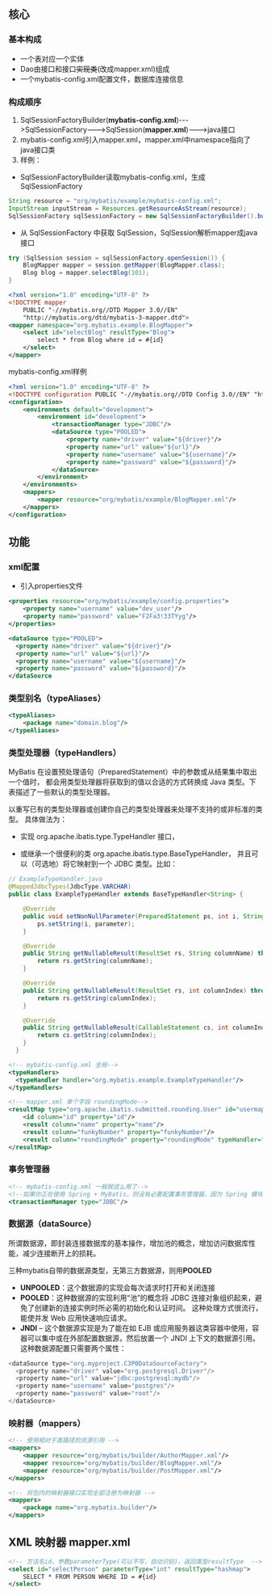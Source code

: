 ## 核心

### 基本构成

- 一个表对应一个实体
- Dao由接口和接口~~实现类~~(改成mapper.xml)组成
- 一个mybatis-config.xml配置文件，数据库连接信息

### 构成顺序

1. SqlSessionFactoryBuilder(**mybatis-config.xml**)--->SqlSessionFactory--->SqlSession(**mapper.xml**)--->java接口
2. mybatis-config.xml引入mapper.xml，mapper.xml中namespace指向了java接口类
3. 样例：

- SqlSessionFactoryBuilder读取mybatis-config.xml，生成SqlSessionFactory

```java
String resource = "org/mybatis/example/mybatis-config.xml";
InputStream inputStream = Resources.getResourceAsStream(resource);
SqlSessionFactory sqlSessionFactory = new SqlSessionFactoryBuilder().build(inputStream);
```

- 从 SqlSessionFactory 中获取 SqlSession，SqlSession解析mapper成java接口

```java
try (SqlSession session = sqlSessionFactory.openSession()) {
    BlogMapper mapper = session.getMapper(BlogMapper.class);
    Blog blog = mapper.selectBlog(101);
}
```

```xml
<?xml version="1.0" encoding="UTF-8" ?>
<!DOCTYPE mapper
    PUBLIC "-//mybatis.org//DTD Mapper 3.0//EN"
    "http://mybatis.org/dtd/mybatis-3-mapper.dtd">
<mapper namespace="org.mybatis.example.BlogMapper">
    <select id="selectBlog" resultType="Blog">
        select * from Blog where id = #{id}
    </select>
</mapper>
```

mybatis-config.xml样例

```xml
<?xml version="1.0" encoding="UTF-8" ?>
<!DOCTYPE configuration PUBLIC "-//mybatis.org//DTD Config 3.0//EN" "http://mybatis.org/dtd/mybatis-3-config.dtd">
<configuration>
    <environments default="development">
        <environment id="development">
            <transactionManager type="JDBC"/>
            <dataSource type="POOLED">
                <property name="driver" value="${driver}"/>
                <property name="url" value="${url}"/>
                <property name="username" value="${username}"/>
                <property name="password" value="${password}"/>
            </dataSource>
        </environment>
    </environments>
    <mappers>
        <mapper resource="org/mybatis/example/BlogMapper.xml"/>
    </mappers>
</configuration>
```



## 功能

### xml配置

- 引入properties文件

```xml
<properties resource="org/mybatis/example/config.properties">
    <property name="username" value="dev_user"/>
    <property name="password" value="F2Fa3!33TYyg"/>
</properties>

<dataSource type="POOLED">
  <property name="driver" value="${driver}"/>
  <property name="url" value="${url}"/>
  <property name="username" value="${username}"/>
  <property name="password" value="${password}"/>
</dataSource
```

### 类型别名（typeAliases）

```xml
<typeAliases>
    <package name="domain.blog"/>
</typeAliases>
```

### 类型处理器（typeHandlers）

MyBatis 在设置预处理语句（PreparedStatement）中的参数或从结果集中取出一个值时， 都会用类型处理器将获取到的值以合适的方式转换成 Java 类型。下表描述了一些默认的类型处理器。

以重写已有的类型处理器或创建你自己的类型处理器来处理不支持的或非标准的类型。 具体做法为：

- 实现 org.apache.ibatis.type.TypeHandler 接口，

- 或继承一个很便利的类 org.apache.ibatis.type.BaseTypeHandler， 并且可以（可选地）将它映射到一个 JDBC 类型。比如：
```java
// ExampleTypeHandler.java
@MappedJdbcTypes(JdbcType.VARCHAR)
public class ExampleTypeHandler extends BaseTypeHandler<String> {

    @Override
    public void setNonNullParameter(PreparedStatement ps, int i, String parameter, JdbcType jdbcType) throws SQLException {
        ps.setString(i, parameter);
    }

    @Override
    public String getNullableResult(ResultSet rs, String columnName) throws SQLException {
        return rs.getString(columnName);
    }

    @Override
    public String getNullableResult(ResultSet rs, int columnIndex) throws SQLException {
        return rs.getString(columnIndex);
    }

    @Override
    public String getNullableResult(CallableStatement cs, int columnIndex) throws SQLException {
        return cs.getString(columnIndex);
    }
  }
```

```xml
<!-- mybatis-config.xml 全局-->
<typeHandlers>
  <typeHandler handler="org.mybatis.example.ExampleTypeHandler"/>
</typeHandlers>
```

```xml
<!-- mapper.xml 单个字段 roundingMode-->
<resultMap type="org.apache.ibatis.submitted.rounding.User" id="usermap2">
    <id column="id" property="id"/>
    <result column="name" property="name"/>
    <result column="funkyNumber" property="funkyNumber"/>
    <result column="roundingMode" property="roundingMode" typeHandler="org.apache.ibatis.type.EnumTypeHandler"/>
</resultMap>
```

### 事务管理器

```xml
<!-- mybatis-config.xml 一般就这么用了-->
<!--如果你正在使用 Spring + MyBatis，则没有必要配置事务管理器，因为 Spring 模块会使用自带的管理器来覆盖前面的配置。-->
<transactionManager type="JDBC"/>
```

### **数据源（dataSource）**

所谓数据源，即封装连接数据库的基本操作，增加池的概念，增加访问数据库性能，减少连接断开上的损耗。

三种mybatis自带的数据源类型，无第三方数据源，则用**POOLED**

- **UNPOOLED**：这个数据源的实现会每次请求时打开和关闭连接
- **POOLED**：这种数据源的实现利用“池”的概念将 JDBC 连接对象组织起来，避免了创建新的连接实例时所必需的初始化和认证时间。 这种处理方式很流行，能使并发 Web 应用快速响应请求。
- **JNDI** – 这个数据源实现是为了能在如 EJB 或应用服务器这类容器中使用，容器可以集中或在外部配置数据源，然后放置一个 JNDI 上下文的数据源引用。这种数据源配置只需要两个属性：

```java
<dataSource type="org.myproject.C3P0DataSourceFactory">
  <property name="driver" value="org.postgresql.Driver"/>
  <property name="url" value="jdbc:postgresql:mydb"/>
  <property name="username" value="postgres"/>
  <property name="password" value="root"/>
</dataSource>
```

### 映射器（mappers）

```xml
<!-- 使用相对于类路径的资源引用 -->
<mappers>
    <mapper resource="org/mybatis/builder/AuthorMapper.xml"/>
    <mapper resource="org/mybatis/builder/BlogMapper.xml"/>
    <mapper resource="org/mybatis/builder/PostMapper.xml"/>
</mappers>
```

```xml
<!-- 将包内的映射器接口实现全部注册为映射器 -->
<mappers>
    <package name="org.mybatis.builder"/>
</mappers>
```



## XML 映射器 mapper.xml

```xml
<!-- 方法名id，参数parameterType(可以不写，自动识别)，返回类型resultType  -->
<select id="selectPerson" parameterType="int" resultType="hashmap">
    SELECT * FROM PERSON WHERE ID = #{id}
</select>
```

